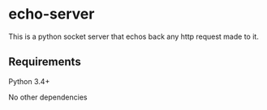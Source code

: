 # echo-server

This is a python socket server that echos back any http request made to it.

## Requirements

Python 3.4+

No other dependencies
